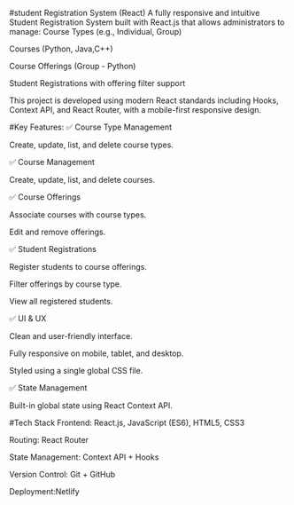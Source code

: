 #student Registration System (React)
A fully responsive and intuitive Student Registration System built with React.js that allows administrators to manage:
Course Types (e.g., Individual, Group)

Courses (Python, Java,C++)

Course Offerings (Group - Python)

Student Registrations with offering filter support

This project is developed using modern React standards including Hooks, Context API, and React Router, with a mobile-first responsive design.

#Key Features:
✅ Course Type Management

Create, update, list, and delete course types.

✅ Course Management

Create, update, list, and delete courses.

✅ Course Offerings

Associate courses with course types.

Edit and remove offerings.

✅ Student Registrations

Register students to course offerings.

Filter offerings by course type.

View all registered students.

✅ UI & UX

Clean and user-friendly interface.

Fully responsive on mobile, tablet, and desktop.

Styled using a single global CSS file.

✅ State Management

Built-in global state using React Context API.

#Tech Stack
Frontend: React.js, JavaScript (ES6), HTML5, CSS3

Routing: React Router

State Management: Context API + Hooks

Version Control: Git + GitHub

Deployment:Netlify




